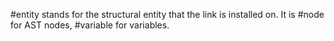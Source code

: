 #entity stands for the structural entity that the link is installed on. It is #node for AST nodes, #variable for variables.